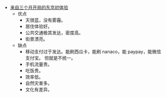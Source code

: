 - [来自三个月开局的东京初体验](https://x.com/iamcheyan/status/1799448922429231325)
	- 优点
		- 天很蓝，没有雾霾。
		- 居住体验好。
		- 公共交通极其发达，密度高。
		- 街景漂亮。
	- 缺点
		- 移动支付过于发达。能刷西瓜卡，能刷 nanaco，能 paypay，能微信支付宝。
		  但就是不统一。
		- 手机流量贵。
		- 吃饭贵。
		- 效率低。
		- 自然灾害多。
		- 文化有差异。